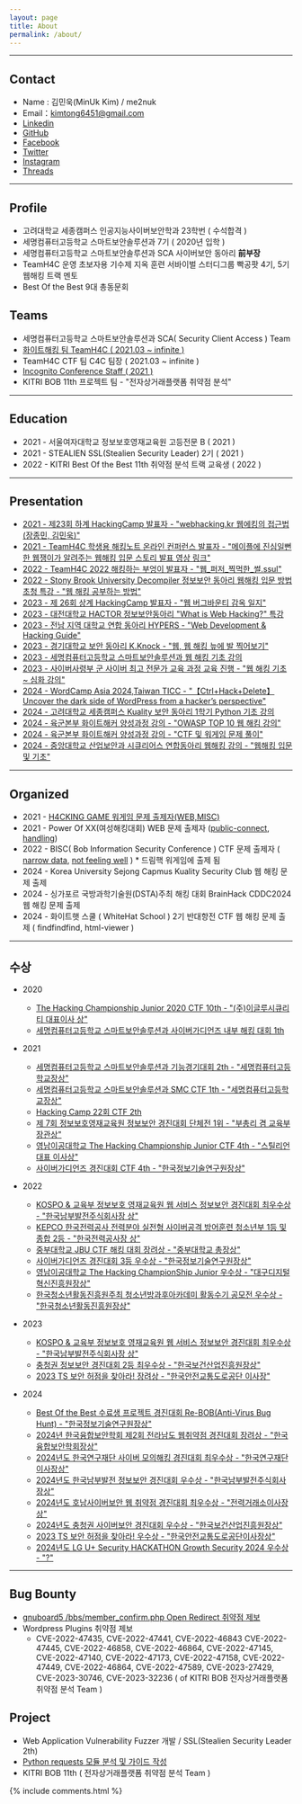 ```yaml
---
layout: page
title: About
permalink: /about/
---
```


* * *

## Contact

  * Name : 김민욱(MinUk Kim) / me2nuk
  * Email：kimtong6451@gmail.com
  * [Linkedin](https://www.linkedin.com/in/minuk-kim-b570a91ba/)
  * [GitHub](https://github.com/me2nuk)
  * [Facebook](https://www.facebook.com/me2nuk)
  * [Twitter](https://twitter.com/@me2nuk)
  * [Instagram](https://instagram.com/kimtong6451)
  * [Threads](https://threads.net/@kimtong6451)

* * *

## Profile

 * 고려대학교 세종캠퍼스 인공지능사이버보안학과 23학번 ( 수석합격 )
 * 세명컴퓨터고등학교 스마트보안솔루션과 7기 ( 2020년 입학 )
 * 세명컴퓨터고등학교 스마트보안솔루션과 SCA 사이버보안 동아리 **前부장**
 * TeamH4C 운영 초보자용 기수제 지옥 훈련 서바이벌 스터디그룹 빡공팟 4기, 5기 웹해킹 트랙 멘토
 * Best Of the Best 9대 총동문회

## Teams

 * 세명컴퓨터고등학교 스마트보안솔루션과 SCA( Security Client Access ) Team
 * [화이트해킹 팀 TeamH4C ( 2021.03 ~ infinite )](https://teamh4c.com)
 * TeamH4C CTF 팀 C4C 팀장 ( 2021.03 ~ infinite )
 * [Incognito Conference Staff ( 2021 )](https://incognito.kr/)
 * KITRI BOB 11th 프로젝트 팀 - "전자상거래플랫폼 취약점 분석"

---

## Education

 * 2021 - 서울여자대학교 정보보호영재교육원 고등전문 B ( 2021 )
 * 2021 - STEALIEN SSL(Stealien Security Leader) 2기 ( 2021 )
 * 2022 - KITRI Best Of the Best 11th 취약점 분석 트랙 교육생 ( 2022 )

---

## Presentation

 * [2021 - 제23회 하계 HackingCamp 발표자 - "webhacking.kr 웹에킹의 접근법(장종민, 김민욱)"](http://hackingcamp.org/)
 * [2021 - TeamH4C 학생용 해킹노트 온라인 컨퍼런스 발표자 - "메이플에 진심일뻔한 웹쟁이가 알려주는 웹해킹 입문 스토리 발표 영상 링크"](https://youtu.be/FXrE4cI_oW8)
 * [2022 - TeamH4C 2022 해킹하는 부엉이 발표자 - "웹_퍼저_찍먹한_썰.ssul"](https://www.youtube.com/watch?v=RgidYMxFfkw)
 * [2022 - Stony Brook University Decompiler 정보보안 동아리 웹해킹 입문 방법 초청 특강 - "웹 해킹 공부하는 방법"]()
 * [2023 - 제 26회 상계 HackingCamp 발표자 - "웹 버그바운티 감옥 일지"](https://www.facebook.com/h4ckingc4mp/posts/613701180565092)
 * [2023 - 대전대학교 HACTOR 정보보안동아리 "What is Web Hacking?" 특강]()
 * [2023 - 전남 지역 대학교 연합 동아리 HYPERS - "Web Development & Hacking Guide"]()
 * [2023 - 경기대학교 보안 동아리 K.Knock - "웹, 웹 해킹 늪에 발 찍어보기"]()
 * [2023 - 세명컴퓨터고등학교 스마트보안솔루션과 웹 해킹 기초 강의]()
 * [2023 - 사이버사령부 군 사이버 최고 전문가 교육 과정 교육 진행 - "웹 해킹 기초 ~ 심화 강의"]()
 * [2024 - WordCamp Asia 2024,Taiwan TICC - "【Ctrl+Hack+Delete】 Uncover the dark side of WordPress from a hacker’s perspective"](https://asia.wordcamp.org/2024/speaker/minuk-kim/)
 * [2024 - 고려대학교 세종캠퍼스 Kuality 보안 동아리 1학기 Python 기초 강의]()
 * [2024 - 육군본부 화이트해커 양성과정 강의 - "OWASP TOP 10 웹 해킴 강의"]()
 * [2024 - 육군본부 화이트해커 양성과정 강의 - "CTF 및 워게임 문제 풀이"]()
 * [2024 - 중앙대학교 산업보안과 시큐리어스 연합동아리 웹해킹 강의 - "웹해킹 입문 및 기초"]()

---

## Organized

  * 2021 - [H4CKING GAME 워게임 문제 출제자(WEB,MISC)](https://h4ckingga.me/challenges)
  * 2021 - Power Of XX(여성해킹대회) WEB 문제 출제자 ([public-connect](/files/pox/public-connect.png), [handling](/files/pox/handling.png))
  * 2022 - BISC( Bob Information Security Conference ) CTF 문제 출제자 ( [narrow data](https://dreamhack.io/wargame/challenges/640), [not feeling well](https://dreamhack.io/wargame/challenges/653) ) * 드림핵 워게임에 출제 됨
  * 2024 - Korea University Sejong Capmus Kuality Security Club 웹 해킹 문제 출제
  * 2024 - 싱가포르 국방과학기술원(DSTA)주최 해킹 대회 BrainHack CDDC2024 웹 해킹 문제 출제
  * 2024 - 화이트햇 스쿨 ( WhiteHat School ) 2기 반대항전 CTF 웹 해킹 문제 출제 ( findfindfind, html-viewer )

---

## 수상

  + 2020

    + [The Hacking Championship Junior 2020 CTF 10th - "(주)이글루시큐리티 대표이사 상"](http://www.kukinews.com/newsView/kuk202011260227)
    + [세명컴퓨터고등학교 스마트보안솔루션과 사이버가디언즈 내부 해킹 대회 1th]()

  + 2021

    + [세명컴퓨터고등학교 스마트보안솔루션과 기능경기대회 2th - "세명컴퓨터고등학교장상"]()
    + [세명컴퓨터고등학교 스마트보안솔루션과 SMC CTF 1th - "세명컴퓨터고등학교장상"]()
    + [Hacking Camp 22회 CTF 2th](/files/HackingCamp/CTF-2th.png)
    + [제 7회 정보보호영재교육원 정보보안 경진대회 단체전 1위 - "부총리 겸 교육부 장관상" ]()
    + [영남이공대학교 The Hacking Championship Junior CTF 4th - "스틸리언 대표 이사상"](http://news.unn.net/news/articleView.html?idxno=517151)
    + [사이버가디언즈 경진대회 CTF 4th - "한국정보기술연구원장상"](https://www.facebook.com/dreamhack.io/photos/a.124467269979127/127564286336092)

  + 2022
  
    + [KOSPO & 교육부 정보보호 영재교육원 웹 서비스 정보보안 경진대회 최우수상 - "한국남부발전주식회사장 상"](https://www.kospo.co.kr/sites/kospo/popup/web_service_pop5.html)
    + [KEPCO 한국전력공사 전력분야 실전형 사이버공격 방어훈련 청소년부 1등 및 종합 2등 - "한국전력공사장 상"](https://biz.newdaily.co.kr/site/data/html/2022/10/25/2022102500219.html)
    + [중부대학교 JBU CTF 해킹 대회 장려상 - "중부대학교 총장상"]()
    + [사이버가디언즈 경진대회 3등 우수상 - "한국정보기술연구원장상"](https://www.dailysecu.com/news/articleView.html?idxno=135418)
    + [영남이공대학교 The Hacking ChampionShip Junior 우수상 - "대구디지털혁신진흥원장상"](https://www.boannews.com/media/view.asp?idx=111519)
    + [한국청소년활동진흥원주최 청소년방과후아카데미 활동수기 공모전 우수상 - "한국청소년활동진흥원장상"](http://www.ggpyeonghwa.com/news/articleView.html?idxno=174846)

  + 2023

    + [KOSPO & 교육부 정보보호 영재교육원 웹 서비스 정보보안 경진대회 최우수상 - "한국남부발전주식회사장 상"]()
    + [충청권 정보보안 경진대회 2등 최우수상 - "한국보건산업진흥원장상"]()
    + [2023 TS 보안 허점을 찾아라! 장려상 - "한국안전교통도로공단 이사장"]()

  + 2024

    + [Best Of the Best 수료생 프로젝트 경진대회 Re-BOB(Anti-Virus Bug Hunt) - "한국정보기술연구원장상"]()
    + [2024년 한국융합보안학회 제2회 전라남도 웹취약점 경진대회 장려상 - "한국융합보안학회장상"]()
    + [2024년도 한국연구재단 사이버 모의해킹 경진대회 최우수상 - "한국연구재단이사장상"]()
    + [2024년도 한국남부발전 정보보안 경진대회 우수상 - "한국남부발전주식회사장상"]()
    + [2024년도 호남사이버보안 웹 취약점 경진대회 최우수상 - "전력거래소이사장상"]()
    + [2024년도 충청권 사이버보안 경진대회 우수상 - "한국보건산업진흥원장상"]()
    + [2023 TS 보안 허점을 찾아라! 우수상 - "한국안전교통도로공단이사장상"]()
    + [2024년도 LG U+ Security HACKATHON Growth Security 2024 우수상 - "?"]()

* * *

## Bug Bounty

  + [gnuboard5 /bbs/member_confirm.php Open Redirect 취약점 제보](https://github.com/gnuboard/gnuboard5/issues/126)
  + Wordpress Plugins 취약점 제보
    + CVE-2022-47435, CVE-2022-47441, CVE-2022-46843 CVE-2022-47445, CVE-2022-46858, CVE-2022-46864, CVE-2022-47145, CVE-2022-47140, CVE-2022-47173, CVE-2022-47158, CVE-2022-47449, CVE-2022-46864, CVE-2022-47589, CVE-2023-27429, CVE-2023-30746, CVE-2023-32236 ( of KITRI BOB 전자상거래플랫폼 취약점 분석 Team )

## Project

  + Web Application Vulnerability Fuzzer 개발 / SSL(Stealien Security Leader 2th)
  + [Python requests 모듈 분석 및 가이드 작성](https://me2nuk.com/Python-requests-module-example/)
  + KITRI BOB 11th ( 전자상거래플랫폼 취약점 분석 Team )

{% include comments.html %}
